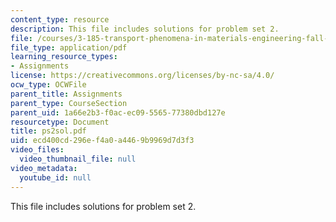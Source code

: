 ```yaml
---
content_type: resource
description: This file includes solutions for problem set 2.
file: /courses/3-185-transport-phenomena-in-materials-engineering-fall-2003/ecd400cd296ef4a0a4469b9969d7d3f3_ps2sol.pdf
file_type: application/pdf
learning_resource_types:
- Assignments
license: https://creativecommons.org/licenses/by-nc-sa/4.0/
ocw_type: OCWFile
parent_title: Assignments
parent_type: CourseSection
parent_uid: 1a66e2b3-f0ac-ec09-5565-77380dbd127e
resourcetype: Document
title: ps2sol.pdf
uid: ecd400cd-296e-f4a0-a446-9b9969d7d3f3
video_files:
  video_thumbnail_file: null
video_metadata:
  youtube_id: null
---
```

This file includes solutions for problem set 2.